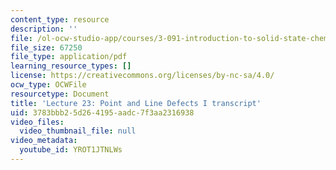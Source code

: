 ```yaml
---
content_type: resource
description: ''
file: /ol-ocw-studio-app/courses/3-091-introduction-to-solid-state-chemistry-fall-2018/YROT1JTNLWs_transcript.pdf
file_size: 67250
file_type: application/pdf
learning_resource_types: []
license: https://creativecommons.org/licenses/by-nc-sa/4.0/
ocw_type: OCWFile
resourcetype: Document
title: 'Lecture 23: Point and Line Defects I transcript'
uid: 3783bbb2-5d26-4195-aadc-7f3aa2316938
video_files:
  video_thumbnail_file: null
video_metadata:
  youtube_id: YROT1JTNLWs
---
```

